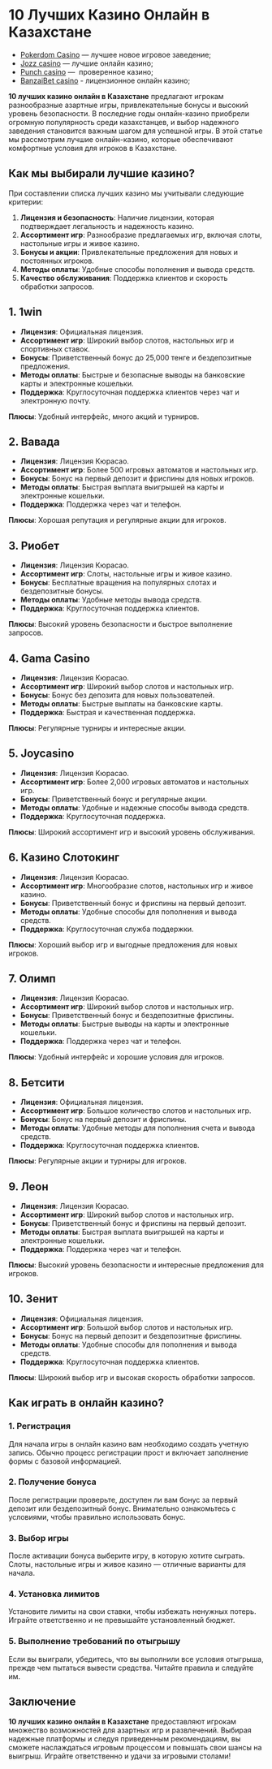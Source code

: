 # 10 Лучших Казино Онлайн в Казахстане

* [Pokerdom Casino](https://brandplay.link/FwVc4f) — лучшее новое игровое заведение;
* [Jozz casino](https://tk435zi5i9.com/alt/jozz/registration?e8250665e216213938eeaefaf3e61c0a) — лучшие онлайн казино;
* [Punch casino](https://betpunch1.com/d638d6d39) —  проверенное казино;
* [BanzaiBet casino](https://bnzstr009.com/e9rVJ) - лицензионное онлайн казино;

**10 лучших казино онлайн в Казахстане** предлагают игрокам разнообразные азартные игры, привлекательные бонусы и высокий уровень безопасности. В последние годы онлайн-казино приобрели огромную популярность среди казахстанцев, и выбор надежного заведения становится важным шагом для успешной игры. В этой статье мы рассмотрим лучшие онлайн-казино, которые обеспечивают комфортные условия для игроков в Казахстане.

## Как мы выбирали лучшие казино?

При составлении списка лучших казино мы учитывали следующие критерии:

1. **Лицензия и безопасность**: Наличие лицензии, которая подтверждает легальность и надежность казино.
2. **Ассортимент игр**: Разнообразие предлагаемых игр, включая слоты, настольные игры и живое казино.
3. **Бонусы и акции**: Привлекательные предложения для новых и постоянных игроков.
4. **Методы оплаты**: Удобные способы пополнения и вывода средств.
5. **Качество обслуживания**: Поддержка клиентов и скорость обработки запросов.

## 1. **1win**

* **Лицензия**: Официальная лицензия.
* **Ассортимент игр**: Широкий выбор слотов, настольных игр и спортивных ставок.
* **Бонусы**: Приветственный бонус до 25,000 тенге и бездепозитные предложения.
* **Методы оплаты**: Быстрые и безопасные выводы на банковские карты и электронные кошельки.
* **Поддержка**: Круглосуточная поддержка клиентов через чат и электронную почту.

**Плюсы**: Удобный интерфейс, много акций и турниров.

## 2. **Вавада**

* **Лицензия**: Лицензия Кюрасао.
* **Ассортимент игр**: Более 500 игровых автоматов и настольных игр.
* **Бонусы**: Бонус на первый депозит и фриспины для новых игроков.
* **Методы оплаты**: Быстрая выплата выигрышей на карты и электронные кошельки.
* **Поддержка**: Поддержка через чат и телефон.

**Плюсы**: Хорошая репутация и регулярные акции для игроков.

## 3. **Риобет**

* **Лицензия**: Лицензия Кюрасао.
* **Ассортимент игр**: Слоты, настольные игры и живое казино.
* **Бонусы**: Бесплатные вращения на популярных слотах и бездепозитные бонусы.
* **Методы оплаты**: Удобные методы вывода средств.
* **Поддержка**: Круглосуточная поддержка клиентов.

**Плюсы**: Высокий уровень безопасности и быстрое выполнение запросов.

## 4. **Gama Casino**

* **Лицензия**: Лицензия Кюрасао.
* **Ассортимент игр**: Широкий выбор слотов и настольных игр.
* **Бонусы**: Бонус без депозита для новых пользователей.
* **Методы оплаты**: Быстрые выплаты на банковские карты.
* **Поддержка**: Быстрая и качественная поддержка.

**Плюсы**: Регулярные турниры и интересные акции.

## 5. **Joycasino**

* **Лицензия**: Лицензия Кюрасао.
* **Ассортимент игр**: Более 2,000 игровых автоматов и настольных игр.
* **Бонусы**: Приветственный бонус и регулярные акции.
* **Методы оплаты**: Удобные и надежные способы вывода средств.
* **Поддержка**: Круглосуточная поддержка.

**Плюсы**: Широкий ассортимент игр и высокий уровень обслуживания.

## 6. **Казино Слотокинг**

* **Лицензия**: Лицензия Кюрасао.
* **Ассортимент игр**: Многообразие слотов, настольных игр и живое казино.
* **Бонусы**: Приветственный бонус и фриспины на первый депозит.
* **Методы оплаты**: Удобные способы для пополнения и вывода средств.
* **Поддержка**: Круглосуточная служба поддержки.

**Плюсы**: Хороший выбор игр и выгодные предложения для новых игроков.

## 7. **Олимп**

* **Лицензия**: Лицензия Кюрасао.
* **Ассортимент игр**: Широкий выбор слотов и настольных игр.
* **Бонусы**: Приветственный бонус и бездепозитные фриспины.
* **Методы оплаты**: Быстрые выводы на карты и электронные кошельки.
* **Поддержка**: Поддержка через чат и телефон.

**Плюсы**: Удобный интерфейс и хорошие условия для игроков.

## 8. **Бетсити**

* **Лицензия**: Официальная лицензия.
* **Ассортимент игр**: Большое количество слотов и настольных игр.
* **Бонусы**: Бонус на первый депозит и фриспины.
* **Методы оплаты**: Удобные методы для пополнения счета и вывода средств.
* **Поддержка**: Круглосуточная поддержка клиентов.

**Плюсы**: Регулярные акции и турниры для игроков.

## 9. **Леон**

* **Лицензия**: Лицензия Кюрасао.
* **Ассортимент игр**: Широкий выбор слотов и настольных игр.
* **Бонусы**: Приветственный бонус и фриспины на первый депозит.
* **Методы оплаты**: Быстрая выплата выигрышей на карты и электронные кошельки.
* **Поддержка**: Поддержка через чат и телефон.

**Плюсы**: Высокий уровень безопасности и интересные предложения для игроков.

## 10. **Зенит**

* **Лицензия**: Официальная лицензия.
* **Ассортимент игр**: Большой выбор слотов и настольных игр.
* **Бонусы**: Бонус на первый депозит и бездепозитные фриспины.
* **Методы оплаты**: Удобные способы для пополнения и вывода средств.
* **Поддержка**: Круглосуточная поддержка клиентов.

**Плюсы**: Широкий выбор игр и высокая скорость обработки запросов.

## Как играть в онлайн казино?

### 1. Регистрация

Для начала игры в онлайн казино вам необходимо создать учетную запись. Обычно процесс регистрации прост и включает заполнение формы с базовой информацией.

### 2. Получение бонуса

После регистрации проверьте, доступен ли вам бонус за первый депозит или бездепозитный бонус. Внимательно ознакомьтесь с условиями, чтобы правильно использовать бонус.

### 3. Выбор игры

После активации бонуса выберите игру, в которую хотите сыграть. Слоты, настольные игры и живое казино — отличные варианты для начала.

### 4. Установка лимитов

Установите лимиты на свои ставки, чтобы избежать ненужных потерь. Играйте ответственно и не превышайте установленный бюджет.

### 5. Выполнение требований по отыгрышу

Если вы выиграли, убедитесь, что вы выполнили все условия отыгрыша, прежде чем пытаться вывести средства. Читайте правила и следуйте им.

## Заключение

**10 лучших казино онлайн в Казахстане** предоставляют игрокам множество возможностей для азартных игр и развлечений. Выбирая надежные платформы и следуя приведенным рекомендациям, вы сможете наслаждаться игровым процессом и повышать свои шансы на выигрыш. Играйте ответственно и удачи за игровыми столами!
